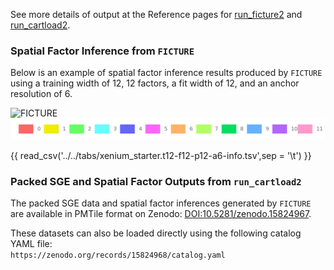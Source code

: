 See more details of output at the Reference pages for [run_ficture2](../docs/reference/run_ficture2.md) and [run_cartload2](../docs/reference/run_cartload2.md).

### Spatial Factor Inference from `FICTURE`
Below is an example of spatial factor inference results produced by `FICTURE` using a training width of 12, 12 factors, a fit width of 12, and an anchor resolution of 6.

![FICTURE](../docs/images/starter_vignettes/xenium.t12_f12_p12_a6.png)
![cmap](../docs/images/starter_vignettes/xenium.t12-f12-rgb.png)

<!-- 
<div id="color-legend-container"></div>
<script>
  document.addEventListener("DOMContentLoaded", function() {
    loadColorLegend("../../../tabs/colormap/xenium_starter.t12-f12-rgb.tsv", "color-legend-container");
  });
</script> -->

{{ read_csv('../../tabs/xenium_starter.t12-f12-p12-a6-info.tsv',sep = '\t') }}

### Packed SGE and Spatial Factor Outputs from `run_cartload2`

The packed SGE data and spatial factor inferences generated by `FICTURE` are available in PMTile format on Zenodo: [DOI:10.5281/zenodo.15824967](https://zenodo.org/records/15824967).

These datasets can also be loaded directly using the following catalog YAML file:  
`https://zenodo.org/records/15824968/catalog.yaml`